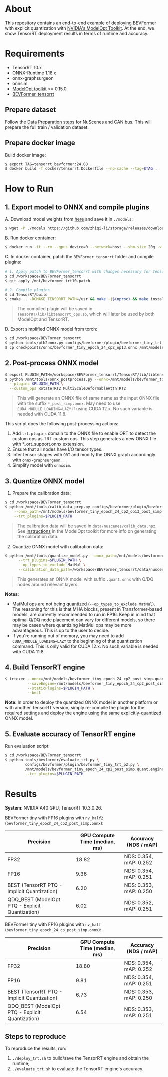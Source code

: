 # About
This repository contains an end-to-end example of deploying BEVFormer with explicit quantization with [NVIDIA's ModelOpt Toolkit](https://github.com/NVIDIA/TensorRT-Model-Optimizer).
 At the end, we show TensorRT deployment results in terms of runtime and accuracy.

# Requirements
- TensorRT 10.x
- ONNX-Runtime 1.18.x
- onnx-graphsurgeon
- onnsim
- [ModelOpt toolkit](https://github.com/NVIDIA/TensorRT-Model-Optimizer) >= 0.15.0
- [BEVFormer_tensorrt](https://github.com/DerryHub/BEVFormer_tensorrt)

## Prepare dataset
Follow the [Data Preparation steps](https://github.com/DerryHub/BEVFormer_tensorrt#nuscenes-and-can-bus-for-bevformer) for NuScenes and CAN bus.
 This will prepare the full train / validation dataset.

## Prepare docker image
Build docker image:
```bash
$ export TAG=tensorrt_bevformer:24.08
$ docker build -f docker/tensorrt.Dockerfile --no-cache --tag=$TAG .
```

# How to Run

## 1. Export model to ONNX and compile plugins
A. Download model weights from [here](https://github.com/DerryHub/BEVFormer_tensorrt#bevformer-pytorch) 
 and save it in `./models`:
```sh
$ wget -P ./models https://github.com/zhiqi-li/storage/releases/download/v1.0/bevformer_tiny_epoch_24.pth
```

B. Run docker container:
```sh
$ docker run -it --rm --gpus device=0 --network=host --shm-size 20g -v $(pwd):/mnt -v <path to data>:/workspace/BEVFormer_tensorrt/data $TAG
```

C. In docker container, patch the `BEVFormer_tensorrt` folder and compile plugins:
```sh
# 1. Apply patch to BEVFormer_tensorrt with changes necessary for TensorRT 10 support
$ cd /workspace/BEVFormer_tensorrt
$ git apply /mnt/bevformer_trt10.patch

# 2. Compile plugins
$ cd TensorRT/build
$ cmake .. -DCMAKE_TENSORRT_PATH=/usr && make -j$(nproc) && make install
```
> The compiled plugin will be saved in `TensorRT/lib/libtensorrt_ops.so`, which will later be used by both ModelOpt and TensorRT.

D. Export simplified ONNX model from torch:
```sh
$ cd /workspace/BEVFormer_tensorrt
$ python tools/pth2onnx.py configs/bevformer/plugin/bevformer_tiny_trt_p2.py /mnt/models/bevformer_tiny_epoch_24.pth --opset=13 --cuda --flag=cp2_op13
$ cp checkpoints/onnx/bevformer_tiny_epoch_24_cp2_op13.onnx /mnt/models/
```

## 2. Post-process ONNX model
```sh
$ export PLUGIN_PATH=/workspace/BEVFormer_tensorrt/TensorRT/lib/libtensorrt_ops.so
$ python /mnt/tools/onnx_postprocess.py --onnx=/mnt/models/bevformer_tiny_epoch_24_cp2_op13.onnx \
  --plugins $PLUGIN_PATH \
  --custom_ops RotateTRT2 MultiScaleDeformableAttnTRT2
```
> This will generate an ONNX file of same name as the input ONNX file with the suffix `*_post_simp.onnx`.
>  May need to use `CUDA_MODULE_LOADING=LAZY` if using CUDA 12.x. No such variable is needed with CUDA 11.8.

This script does the following post-processing actions:
1. Add `trt.plugins` domain to the ONNX file to enable ORT to detect the custom ops as TRT custom ops. This step generates a new ONNX file with *_ort_support.onnx extension.
2. Ensure that all nodes have I/O tensor types.
3. Infer tensor shapes with `ORT` and modify the ONNX graph accordingly with `onnx-graphsurgeon`.
4. Simplify model with `onnxsim`.

## 3. Quantize ONNX model
1. Prepare the calibration data:  
```sh
$ cd /workspace/BEVFormer_tensorrt
$ python /mnt/tools/calib_data_prep.py configs/bevformer/plugin/bevformer_tiny_trt_p2.py \
    --onnx_path=/mnt/models/bevformer_tiny_epoch_24_cp2_op13_post_simp.onnx \
    --trt_plugins=$PLUGIN_PATH
```
> The calibration data will be saved in `data/nuscenes/calib_data.npz`.
>  See [instructions](https://github.com/NVIDIA/TensorRT-Model-Optimizer/tree/main/onnx_ptq#quantize-an-onnx-model) in the ModelOpt toolkit for more info on generating the calibration data.

2. Quantize ONNX model with calibration data:  
```bash
$ python /mnt/tools/quantize_model.py --onnx_path=/mnt/models/bevformer_tiny_epoch_24_cp2_op13_post_simp.onnx \
      --trt_plugins=$PLUGIN_PATH \
      --op_types_to_exclude MatMul \
      --calibration_data_path=/workspace/BEVFormer_tensorrt/data/nuscenes/calib_data.npz
```
> This generates an ONNX model with suffix `.quant.onnx` with Q/DQ nodes around relevant layers.

**Notes**:
- MatMul ops are not being quantized (`--op_types_to_exclude MatMul`). The reasoning for this is that MHA blocks, 
  present in Transformer-based models, are currently recommended to run in FP16. Keep in mind that optimal Q/DQ node
  placement can vary for different models, so there may be cases where quantizing MatMul ops may be more advantageous.
  This is up to the user to decide.
- If you're running out of memory, you may need to add `CUDA_MODULE_LOADING=LAZY` to the beginning of that
 quantization command. This is only valid for CUDA 12.x. No such variable is needed with CUDA 11.8.

## 4. Build TensorRT engine
```sh
$ trtexec --onnx=/mnt/models/bevformer_tiny_epoch_24_cp2_post_simp.quant.onnx \
	      --saveEngine=/mnt/models/bevformer_tiny_epoch_24_cp2_post_simp.quant.engine \
	      --staticPlugins=$PLUGIN_PATH \
	      --best
```

**Note**: In order to deploy the quantized ONNX model in another platform or with another TensorRT version, simply
 re-compile the plugin for the required settings and deploy the engine using the same explicitly-quantized ONNX model.

## 5. Evaluate accuracy of TensorRT engine
Run evaluation script:
```sh
$ cd /workspace/BEVFormer_tensorrt
$ python tools/bevformer/evaluate_trt.py \
         configs/bevformer/plugin/bevformer_tiny_trt_p2.py \
         /mnt/models/bevformer_tiny_epoch_24_cp2_post_simp.quant.engine \
         --trt_plugins=$PLUGIN_PATH
```

# Results
**System**: NVIDIA A40 GPU, TensorRT 10.3.0.26.

BEVFormer tiny with FP16 plugins with `nv_half2` (`bevformer_tiny_epoch_24_cp2_post_simp.onnx`):

| Precision                                       | GPU Compute Time (median, ms) | Accuracy (NDS / mAP)   |
|-------------------------------------------------|-------------------------------|------------------------|
| FP32                                            | 18.82                         | NDS: 0.354, mAP: 0.252 |
| FP16                                            | 9.36                          | NDS: 0.354, mAP: 0.251 |
| BEST (TensorRT PTQ - Implicit Quantization)     | 6.20                          | NDS: 0.353, mAP: 0.250 |
| QDQ_BEST (ModelOpt PTQ - Explicit Quantization) | 6.02                          | NDS: 0.352, mAP: 0.251 |


BEVFormer tiny with FP16 plugins with `nv_half` (`bevformer_tiny_epoch_24_cp_post_simp.onnx`):

| Precision                                       | GPU Compute Time (median, ms) | Accuracy (NDS / mAP)   |
|-------------------------------------------------|-------------------------------|------------------------|
| FP32                                            | 18.80                         | NDS: 0.354, mAP: 0.252 |
| FP16                                            | 9.81                          | NDS: 0.354, mAP: 0.251 |
| BEST (TensorRT PTQ - Implicit Quantization)     | 6.73                          | NDS: 0.353, mAP: 0.250 |
| QDQ_BEST (ModelOpt PTQ - Explicit Quantization) | 6.54                          | NDS: 0.353, mAP: 0.251 |

## Steps to reproduce
To reproduce the results, run:
1. `./deploy_trt.sh` to build/save the TensorRT engine and obtain the runtime;
2. `./evaluate_trt.sh` to evaluate the TensorRT engine's accuracy.

